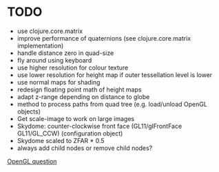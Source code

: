 # TODO

* use clojure.core.matrix
* improve performance of quaternions (see clojure.core.matrix implementation)
* handle distance zero in quad-size
* fly around using keyboard
* use higher resolution for colour texture
* use lower resolution for height map if outer tessellation level is lower
* use normal maps for shading
* redesign floating point math of height maps
* adapt z-range depending on distance to globe
* method to process paths from quad tree (e.g. load/unload OpenGL objects)
* Get scale-image to work on large images
* Skydome: counter-clockwise front face (GL11/glFrontFace GL11/GL\_CCW) (configuration object)
* Skydome scaled to ZFAR * 0.5
* always add child nodes or remove child nodes?

[OpenGL question](https://gamedev.stackexchange.com/questions/192358/opengl-height-map-accuracy-for-planetary-rendering)

